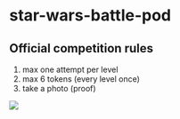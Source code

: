 # star-wars-battle-pod

## Official competition rules

1. max one attempt per level
2. max 6 tokens (every level once)
3. take a photo (proof)

[![](https://scontent.cdninstagram.com/t51.2885-15/e35/23280071_1898018423842915_248672739513073664_n.jpg)](https://careers.scaleway.com/)
